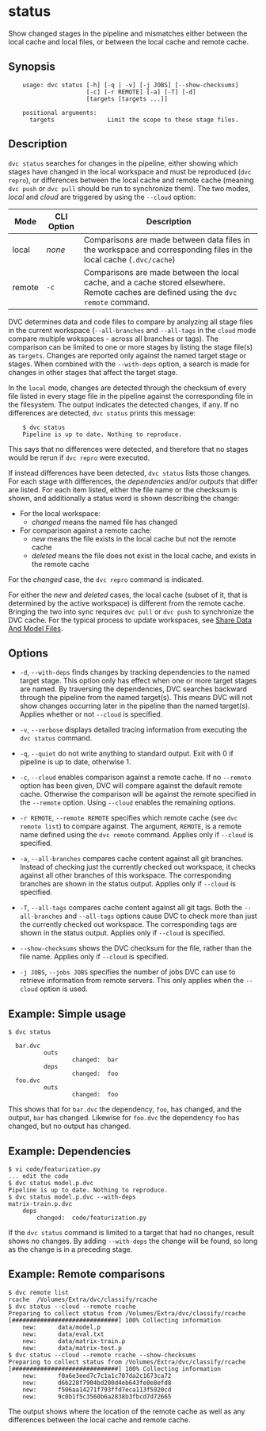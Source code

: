# status

Show changed stages in the pipeline and mismatches either between the local
cache and local files, or between the local cache and remote cache.

## Synopsis

```usage
    usage: dvc status [-h] [-q | -v] [-j JOBS] [--show-checksums]
                      [-c] [-r REMOTE] [-a] [-T] [-d]
                      [targets [targets ...]]
    
    positional arguments:
      targets               Limit the scope to these stage files.
```

## Description

`dvc status` searches for changes in the pipeline, either showing which stages
have changed in the local workspace and must be reproduced (`dvc repro`), or
differences between the local cache and remote cache (meaning `dvc push` or
`dvc pull` should be run to synchronize them). The two modes, _local_ and 
_cloud_ are triggered by using the `--cloud` option:

Mode   | CLI Option | Description
-------|------------|----------------------------------
local  | _none_     | Comparisons are made between data files in the workspace and corresponding files in the local cache (`.dvc/cache`) 
remote | `-c`  | Comparisons are made between the local cache, and a cache stored elsewhere.  Remote caches are defined using the `dvc remote` command.

DVC determines data and code files to compare by analyzing all stage files in
the current workspace (`--all-branches` and `--all-tags` in the `cloud` mode
compare multiple wokspaces - across all branches or tags). The comparison can be
limited to one or more stages by listing the stage file(s) as `targets`. Changes
are reported only against the named target stage or stages. When combined with
the `--with-deps` option, a search is made for changes in other stages that
affect the target stage.

In the `local` mode, changes are detected through the checksum of every file
listed in every stage file in the pipeline against the corresponding file in the
filesystem. The output indicates the detected changes, if any.  If no
differences are detected, `dvc status` prints this message:

```dvc
    $ dvc status
    Pipeline is up to date. Nothing to reproduce.
```

This says that no differences were detected, and therefore that no stages would
be rerun if `dvc repro` were executed.

If instead differences have been detected, `dvc status` lists those changes. 
For each stage with differences, the _dependencies_ and/or _outputs_ that differ
are listed.  For each item listed, either the file name or the checksum is
shown, and additionally a status word is shown describing the change:

* For the local workspace:
    * _changed_ means the named file has changed
* For comparison against a remote cache:
    * _new_ means the file exists in the local cache but not the remote cache
    * _deleted_ means the file does not exist in the local cache, and exists in
      the remote cache

For the _changed_ case, the `dvc repro` command is indicated.

For either the _new_ and _deleted_ cases, the local cache (subset of it, that is
determined by the active workspace) is different from the remote cache. 
Bringing the two into sync requires  `dvc pull` or `dvc push` to synchronize the
DVC cache.  For the typical process to update workspaces, see [Share Data And
Model Files](/doc/use-cases/share-data-and-model-files).
 
## Options

* `-d`, `--with-deps` finds changes by tracking dependencies to the named target
  stage.  This option only has effect when one or more target stages are named. 
  By traversing the dependencies, DVC searches backward through the pipeline
  from the named target(s).  This means DVC will not show changes occurring
  later in the pipeline than the named target(s).  Applies whether or not
  `--cloud` is specified.

* `-v`, `--verbose` displays detailed tracing information from executing the
  `dvc status` command.

* `-q`, `--quiet` do not write anything to standard output. Exit with 0 if
  pipeline is up to date, otherwise 1.

* `-c`, `--cloud` enables comparison against a remote cache.  If no `--remote`
  option has been given, DVC will compare against the default remote cache. 
  Otherwise the comparison will be against the remote specified in the
  `--remote` option.  Using `--cloud` enables the remaining options.

* `-r REMOTE`, `--remote REMOTE` specifies which remote cache (see `dvc remote
  list`) to compare against.  The argument, `REMOTE`, is a remote name defined
  using the `dvc remote` command.   Applies only if `--cloud` is specified.

* `-a`, `--all-branches` compares cache content against all git branches. 
  Instead of checking just the currently checked out workspace, it checks
  against all other branches of this workspace.  The corresponding branches are
  shown in the status output.  Applies only if `--cloud` is specified.

* `-T`, `--all-tags`  compares cache content against all git tags.  Both the
  `--all-branches` and `--all-tags` options cause DVC to check more than just
  the currently checked out workspace.  The corresponding tags are shown in the
  status output.  Applies only if `--cloud` is specified.

* `--show-checksums`  shows the DVC checksum for the file, rather than the file
  name.  Applies only if `--cloud` is specified.

* `-j JOBS`, `--jobs JOBS` specifies the number of jobs DVC can use to retrieve
  information from remote servers.  This only applies when the `--cloud` option
  is used.

## Example: Simple usage

```dvc
$ dvc status

  bar.dvc
          outs
                  changed:  bar
          deps
                  changed:  foo
  foo.dvc
          outs
                  changed:  foo
```

This shows that for `bar.dvc` the dependency, `foo`, has changed, and the
output, `bar` has changed.  Likewise for `foo.dvc` the dependency `foo` has
changed, but no output has changed.

## Example: Dependencies

```dvc
$ vi code/featurization.py
... edit the code
$ dvc status model.p.dvc 
Pipeline is up to date. Nothing to reproduce.
$ dvc status model.p.dvc --with-deps
matrix-train.p.dvc
	deps
		changed:  code/featurization.py
```

If the `dvc status` command is limited to a target that had no changes, result
shows no changes.  By adding `--with-deps` the change will be found, so long as
the change is in a preceding stage.

## Example: Remote comparisons

```dvc
$ dvc remote list
rcache	/Volumes/Extra/dvc/classify/rcache
$ dvc status --cloud --remote rcache
Preparing to collect status from /Volumes/Extra/dvc/classify/rcache
[##############################] 100% Collecting information
	new:      data/model.p
	new:      data/eval.txt
	new:      data/matrix-train.p
	new:      data/matrix-test.p
$ dvc status --cloud --remote rcache --show-checksums
Preparing to collect status from /Volumes/Extra/dvc/classify/rcache
[##############################] 100% Collecting information
	new:      f0a6e3eed7c7c1a1c707da2c1673ca72
	new:      d6b228f7904bd200d4eb643fe0e8efd8
	new:      f506aa14271f793ffd7eca113f5920cd
	new:      9c0b1f5c3560b6a2838b3fbcd7d72665
```

The output shows where the location of the remote cache as well as any
differences between the local cache and remote cache.
